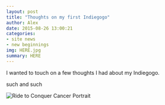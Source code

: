 ```yaml
---
layout: post
title: "Thoughts on my first Indiegogo"
author: Alex
date: 2015-08-26 13:00:21
categories:
- site news
- new beginnings
img: HERE.jpg
summary: HERE
---
```


I wanted to touch on a few thoughts I had about my Indiegogo. 

such and such

![Ride to Conquer Cancer Portrait](https://upload.wikimedia.org/wikipedia/commons/thumb/d/d5/Ride_Toronto_Crowd_2013.JPG/1280px-Ride_Toronto_Crowd_2013.JPG)